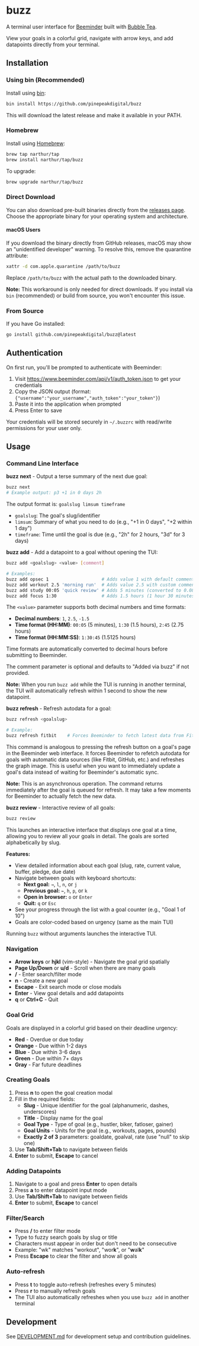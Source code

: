 # buzz

A terminal user interface for [Beeminder](https://beeminder.com) built with [Bubble Tea](https://github.com/charmbracelet/bubbletea).

View your goals in a colorful grid, navigate with arrow keys, and add datapoints directly from your terminal.

## Installation

### Using bin (Recommended)

Install using [bin](https://github.com/marcosnils/bin):

```bash
bin install https://github.com/pinepeakdigital/buzz
```

This will download the latest release and make it available in your PATH.

### Homebrew

Install using [Homebrew](https://brew.sh):

```bash
brew tap narthur/tap
brew install narthur/tap/buzz
```

To upgrade:

```bash
brew upgrade narthur/tap/buzz
```

### Direct Download

You can also download pre-built binaries directly from the [releases page](https://github.com/pinepeakdigital/buzz/releases). Choose the appropriate binary for your operating system and architecture.

#### macOS Users

If you download the binary directly from GitHub releases, macOS may show an "unidentified developer" warning. To resolve this, remove the quarantine attribute:

```bash
xattr -d com.apple.quarantine /path/to/buzz
```

Replace `/path/to/buzz` with the actual path to the downloaded binary.

**Note:** This workaround is only needed for direct downloads. If you install via `bin` (recommended) or build from source, you won't encounter this issue.

### From Source

If you have Go installed:

```bash
go install github.com/pinepeakdigital/buzz@latest
```

## Authentication

On first run, you'll be prompted to authenticate with Beeminder:

1. Visit https://www.beeminder.com/api/v1/auth_token.json to get your credentials
2. Copy the JSON output (format: `{"username":"your_username","auth_token":"your_token"}`)
3. Paste it into the application when prompted
4. Press Enter to save

Your credentials will be stored securely in `~/.buzzrc` with read/write permissions for your user only.

## Usage

### Command Line Interface

**buzz next** - Output a terse summary of the next due goal:
```bash
buzz next
# Example output: p3 +1 in 0 days 2h
```

The output format is: `goalslug limsum timeframe`
- `goalslug`: The goal's slug/identifier
- `limsum`: Summary of what you need to do (e.g., "+1 in 0 days", "+2 within 1 day")
- `timeframe`: Time until the goal is due (e.g., "2h" for 2 hours, "3d" for 3 days)

**buzz add** - Add a datapoint to a goal without opening the TUI:

```bash
buzz add <goalslug> <value> [comment]

# Examples:
buzz add opsec 1                    # Adds value 1 with default comment "Added via buzz"
buzz add workout 2.5 'morning run'  # Adds value 2.5 with custom comment
buzz add study 00:05 'quick review' # Adds 5 minutes (converted to 0.083333 hours)
buzz add focus 1:30                 # Adds 1.5 hours (1 hour 30 minutes)
```

The `<value>` parameter supports both decimal numbers and time formats:
- **Decimal numbers**: `1`, `2.5`, `-1.5`
- **Time format (HH:MM)**: `00:05` (5 minutes), `1:30` (1.5 hours), `2:45` (2.75 hours)
- **Time format (HH:MM:SS)**: `1:30:45` (1.5125 hours)

Time formats are automatically converted to decimal hours before submitting to Beeminder.

The comment parameter is optional and defaults to "Added via buzz" if not provided.

**Note:** When you run `buzz add` while the TUI is running in another terminal, the TUI will automatically refresh within 1 second to show the new datapoint.

**buzz refresh** - Refresh autodata for a goal:

```bash
buzz refresh <goalslug>

# Example:
buzz refresh fitbit    # Forces Beeminder to fetch latest data from Fitbit
```

This command is analogous to pressing the refresh button on a goal's page in the Beeminder web interface. It forces Beeminder to refetch autodata for goals with automatic data sources (like Fitbit, GitHub, etc.) and refreshes the graph image. This is useful when you want to immediately update a goal's data instead of waiting for Beeminder's automatic sync.

**Note:** This is an asynchronous operation. The command returns immediately after the goal is queued for refresh. It may take a few moments for Beeminder to actually fetch the new data.

**buzz review** - Interactive review of all goals:

```bash
buzz review
```

This launches an interactive interface that displays one goal at a time, allowing you to review all your goals in detail. The goals are sorted alphabetically by slug.

**Features:**
- View detailed information about each goal (slug, rate, current value, buffer, pledge, due date)
- Navigate between goals with keyboard shortcuts:
  - **Next goal:** `→`, `l`, `n`, or `j`
  - **Previous goal:** `←`, `h`, `p`, or `k`
  - **Open in browser:** `o` or `Enter`
  - **Quit:** `q` or `Esc`
- See your progress through the list with a goal counter (e.g., "Goal 1 of 10")
- Goals are color-coded based on urgency (same as the main TUI)

Running `buzz` without arguments launches the interactive TUI.

### Navigation
- **Arrow keys** or **hjkl** (vim-style) - Navigate the goal grid spatially
- **Page Up/Down** or **u/d** - Scroll when there are many goals
- **/** - Enter search/filter mode
- **n** - Create a new goal
- **Escape** - Exit search mode or close modals
- **Enter** - View goal details and add datapoints
- **q** or **Ctrl+C** - Quit

### Goal Grid
Goals are displayed in a colorful grid based on their deadline urgency:
- **Red** - Overdue or due today
- **Orange** - Due within 1-2 days  
- **Blue** - Due within 3-6 days
- **Green** - Due within 7+ days
- **Gray** - Far future deadlines

### Creating Goals
1. Press **n** to open the goal creation modal
2. Fill in the required fields:
   - **Slug** - Unique identifier for the goal (alphanumeric, dashes, underscores)
   - **Title** - Display name for the goal
   - **Goal Type** - Type of goal (e.g., hustler, biker, fatloser, gainer)
   - **Goal Units** - Units for the goal (e.g., workouts, pages, pounds)
   - **Exactly 2 of 3** parameters: goaldate, goalval, rate (use "null" to skip one)
3. Use **Tab/Shift+Tab** to navigate between fields
4. **Enter** to submit, **Escape** to cancel

### Adding Datapoints
1. Navigate to a goal and press **Enter** to open details
2. Press **a** to enter datapoint input mode
3. Use **Tab/Shift+Tab** to navigate between fields
4. **Enter** to submit, **Escape** to cancel

### Filter/Search
- Press **/** to enter filter mode
- Type to fuzzy search goals by slug or title
- Characters must appear in order but don't need to be consecutive
- Example: "wk" matches "workout", "wor**k**", or "**w**al**k**"
- Press **Escape** to clear the filter and show all goals

### Auto-refresh
- Press **t** to toggle auto-refresh (refreshes every 5 minutes)
- Press **r** to manually refresh goals
- The TUI also automatically refreshes when you use `buzz add` in another terminal

## Development

See [DEVELOPMENT.md](DEVELOPMENT.md) for development setup and contribution guidelines.

